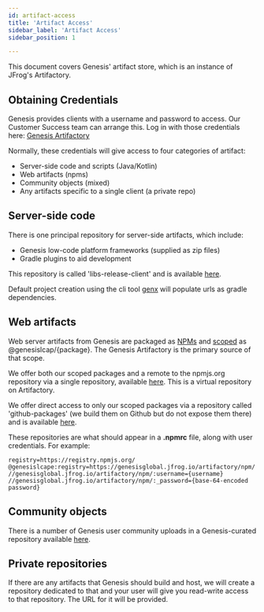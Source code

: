 ```yaml
---
id: artifact-access
title: 'Artifact Access'
sidebar_label: 'Artifact Access'
sidebar_position: 1

---
```


This document covers Genesis' artifact store, which is an instance of JFrog's Artifactory.


## Obtaining Credentials

Genesis provides clients with a username and password to access.  Our Customer Success team can arrange this.
Log in with those credentials here:  [Genesis Artifactory](https://genesisglobal.jfrog.io/ui/login/)

Normally, these credentials will give access to four categories of artifact:
 * Server-side code and scripts (Java/Kotlin)
 * Web artifacts (npms)
 * Community objects (mixed)
 * Any artifacts specific to a single client (a private repo)


## Server-side code

There is one principal repository for server-side artifacts, which include:
 * Genesis low-code platform frameworks (supplied as zip files)
 * Gradle plugins to aid development

This repository is called 'libs-release-client' and is available
[here](https://genesisglobal.jfrog.io/artifactory/libs-release-client/).

Default project creation using the cli tool [genx](/getting-started/quick-start/create-a-new-project) will populate
urls as gradle dependencies.


## Web artifacts

Web server artifacts from Genesis are packaged as [NPMs](https://docs.npmjs.com/about-npm) and 
[scoped](https://docs.npmjs.com/about-scopes) as @genesislcap/{package}.  The Genesis Artifactory is the primary
source of that scope.

We offer both our scoped packages and a remote to the npmjs.org repository via a single repository, available
[here](https://genesisglobal.jfrog.io/artifactory/npm/).  This is a virtual repository on Artifactory.

We offer direct access to only our scoped packages via a repository called 'github-packages' (we build them on Github
but do not expose  them  there) and is available [here](https://genesisglobal.jfrog.io/artifactory/github-packages/).

These repositories are what should appear in a **.npmrc** file, along with user credentials.  For example:
```text
registry=https://registry.npmjs.org/
@genesislcape:registry=https://genesisglobal.jfrog.io/artifactory/npm/
//genesisglobal.jfrog.io/artifactory/npm/:username={username}
//genesisglobal.jfrog.io/artifactory/npm/:_password={base-64-encoded password}
```

## Community objects

There is a number of Genesis user community uploads in a Genesis-curated repository available
[here](https://genesisglobal.jfrog.io/artifactory/community-uploads/).


## Private repositories

If there are any artifacts that Genesis should build and host, we will create a repository dedicated to that and your
user will give you read-write access to that repository.  The URL for it will be provided.

